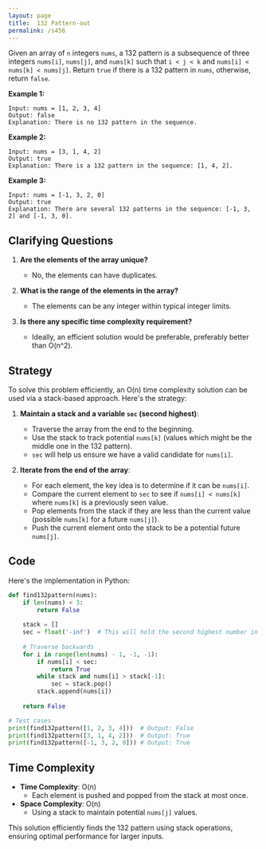 ```yaml
---
layout: page
title:  132 Pattern-out
permalink: /s456
---
```


Given an array of `n` integers `nums`, a 132 pattern is a subsequence of three integers `nums[i]`, `nums[j]`, and `nums[k]` such that `i < j < k` and `nums[i] < nums[k] < nums[j]`. Return `true` if there is a 132 pattern in `nums`, otherwise, return `false`.

**Example 1:**
```
Input: nums = [1, 2, 3, 4]
Output: false
Explanation: There is no 132 pattern in the sequence.
```
**Example 2:**
```
Input: nums = [3, 1, 4, 2]
Output: true
Explanation: There is a 132 pattern in the sequence: [1, 4, 2].
```
**Example 3:**
```
Input: nums = [-1, 3, 2, 0]
Output: true
Explanation: There are several 132 patterns in the sequence: [-1, 3, 2] and [-1, 3, 0].
```

## Clarifying Questions

1. **Are the elements of the array unique?**
   - No, the elements can have duplicates.
   
2. **What is the range of the elements in the array?**
   - The elements can be any integer within typical integer limits.
   
3. **Is there any specific time complexity requirement?**
   - Ideally, an efficient solution would be preferable, preferably better than O(n^2).

## Strategy

To solve this problem efficiently, an O(n) time complexity solution can be used via a stack-based approach. Here's the strategy:

1. **Maintain a stack and a variable `sec` (second highest)**:
   - Traverse the array from the end to the beginning.
   - Use the stack to track potential `nums[k]` (values which might be the middle one in the 132 pattern).
   - `sec` will help us ensure we have a valid candidate for `nums[i]`.

2. **Iterate from the end of the array**:
   - For each element, the key idea is to determine if it can be `nums[i]`.
   - Compare the current element to `sec` to see if `nums[i] < nums[k]` where `nums[k]` is a previously seen value.
   - Pop elements from the stack if they are less than the current value (possible `nums[k]` for a future `nums[j]`).
   - Push the current element onto the stack to be a potential future `nums[j]`.

## Code

Here's the implementation in Python:

```python
def find132pattern(nums):
    if len(nums) < 3:
        return False
    
    stack = []
    sec = float('-inf')  # This will hold the second highest number in the 132 pattern
    
    # Traverse backwards
    for i in range(len(nums) - 1, -1, -1):
        if nums[i] < sec:
            return True
        while stack and nums[i] > stack[-1]:
            sec = stack.pop()
        stack.append(nums[i])
    
    return False

# Test cases
print(find132pattern([1, 2, 3, 4]))  # Output: False
print(find132pattern([3, 1, 4, 2]))  # Output: True
print(find132pattern([-1, 3, 2, 0])) # Output: True
```

## Time Complexity

- **Time Complexity**: O(n)
  - Each element is pushed and popped from the stack at most once.
- **Space Complexity**: O(n)
  - Using a stack to maintain potential `nums[j]` values. 

This solution efficiently finds the 132 pattern using stack operations, ensuring optimal performance for larger inputs.
